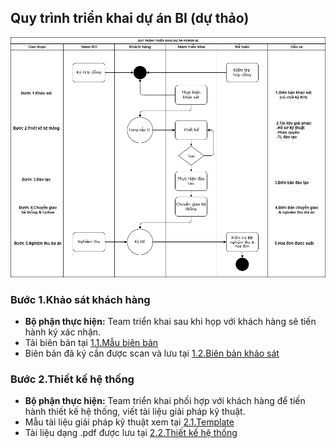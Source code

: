 ## Quy trình triển khai dự án BI (dự thảo)

![Hình ảnh](https://github.com/hoanglong8/FoxAI-Data-Analyst/blob/main/Image/Quy%20tr%C3%ACnh%20tri%E1%BB%83n%20khai%20d%E1%BB%B1%20%C3%A1n%20BI_d%E1%BB%B1%20th%E1%BA%A3o.png)

### Bước 1.Khảo sát khách hàng

* **Bộ phận thực hiện:** Team triển khai sau khi họp với khách hàng sẽ tiến hành ký xác nhận.
* Tải biên bản tại [1.1.Mẫu biên bản](https://foxai.sharepoint.com/:f:/s/thuoclathanglong/ElfmIUiQum1Ksyyhf2HHhH4Bq_ANirYHuQQjqXiZtB1w2A?e=pgmP7g)
* Biên bản đã ký cần được scan và lưu tại [1.2.Biên bản khảo sát](https://foxai.sharepoint.com/:f:/s/thuoclathanglong/Em4fEPgZ13dFu5AnJdIPKDgBUlWZIGQhlkR0jHvy473JHQ?e=RgNs8j)

### Bước 2.Thiết kế hệ thống

* **Bộ phận thực hiện:** Team triển khai phối hợp với khách hàng để tiến hành thiết kế hệ thống, viết tài liệu giải pháp kỹ thuật.
* Mẫu tài liệu giải pháp kỹ thuật xem tại [2.1.Template](https://github.com/hoanglong8/FoxAI-Data-Analyst/blob/main/%5BFoxAI%20-%20TLTL%5D%20T%C3%A0i%20li%E1%BB%87u%20gi%E1%BA%A3i%20ph%C3%A1p%20k%E1%BB%B9%20thu%E1%BA%ADt.md)
* Tài liệu dạng .pdf được lưu tại [2.2.Thiết kế hệ thống](https://foxai.sharepoint.com/:f:/s/thuoclathanglong/ElrXi9wWISZOo9UVfx5un2oBJEGQhFGqU4A_1AoAvtvJMw?e=AHcVC6)


